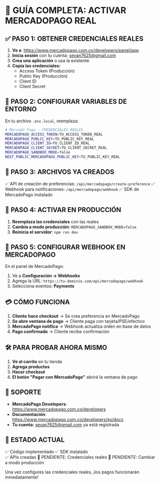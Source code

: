 # 🚀 GUÍA COMPLETA: ACTIVAR MERCADOPAGO REAL

## ✅ PASO 1: OBTENER CREDENCIALES REALES

1. **Ve a**: https://www.mercadopago.com.co/developers/panel/app
2. **Inicia sesión** con tu cuenta: sevan7625@gmail.com
3. **Crea una aplicación** o usa la existente
4. **Copia las credenciales:**
   - Access Token (Producción)
   - Public Key (Producción)
   - Client ID
   - Client Secret

## 🔧 PASO 2: CONFIGURAR VARIABLES DE ENTORNO

En tu archivo `.env.local`, reemplaza:

```bash
# Mercado Pago - CREDENCIALES REALES
MERCADOPAGO_ACCESS_TOKEN=TU_ACCESS_TOKEN_REAL
MERCADOPAGO_PUBLIC_KEY=TU_PUBLIC_KEY_REAL
MERCADOPAGO_CLIENT_ID=TU_CLIENT_ID_REAL
MERCADOPAGO_CLIENT_SECRET=TU_CLIENT_SECRET_REAL
MERCADOPAGO_SANDBOX_MODE=false
NEXT_PUBLIC_MERCADOPAGO_PUBLIC_KEY=TU_PUBLIC_KEY_REAL
```

## 📝 PASO 3: ARCHIVOS YA CREADOS

✅ API de creación de preferencias: `/api/mercadopago/create-preference`
✅ Webhook para notificaciones: `/api/mercadopago/webhook`
✅ SDK de MercadoPago instalado

## 🚀 PASO 4: ACTIVAR EN PRODUCCIÓN

1. **Reemplaza las credenciales** con las reales
2. **Cambia a modo producción**: `MERCADOPAGO_SANDBOX_MODE=false`
3. **Reinicia el servidor**: `npm run dev`

## 🔗 PASO 5: CONFIGURAR WEBHOOK EN MERCADOPAGO

En el panel de MercadoPago:
1. Ve a **Configuración → Webhooks**
2. Agrega la URL: `https://tu-dominio.com/api/mercadopago/webhook`
3. Selecciona eventos: **Payments**

## 💳 CÓMO FUNCIONA

1. **Cliente hace checkout** → Se crea preferencia en MercadoPago
2. **Se abre ventana de pago** → Cliente paga con tarjeta/PSE/efectivo
3. **MercadoPago notifica** → Webhook actualiza orden en base de datos
4. **Pago confirmado** → Cliente recibe confirmación

## 🛠️ PARA PROBAR AHORA MISMO

1. **Ve al carrito** en tu tienda
2. **Agrega productos**
3. **Hacer checkout**
4. **El botón "Pagar con MercadoPago"** abrirá la ventana de pago

## 📧 SOPORTE

- **MercadoPago Developers**: https://www.mercadopago.com.co/developers
- **Documentación**: https://www.mercadopago.com.co/developers/es/docs
- **Tu cuenta**: sevan7625@gmail.com ya está registrada

## 🎯 ESTADO ACTUAL

✅ Código implementado
✅ SDK instalado  
✅ APIs creadas
🔄 PENDIENTE: Credenciales reales
🔄 PENDIENTE: Cambiar a modo producción

Una vez configures las credenciales reales, ¡los pagos funcionarán inmediatamente!